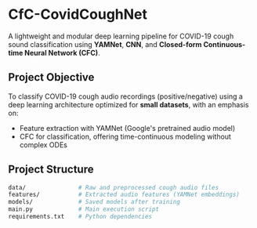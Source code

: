 # CfC-CovidCoughNet

A lightweight and modular deep learning pipeline for COVID-19 cough sound classification using **YAMNet**, **CNN**, and **Closed-form Continuous-time Neural Network (CFC)**.

## Project Objective

To classify COVID-19 cough audio recordings (positive/negative) using a deep learning architecture optimized for **small datasets**, with an emphasis on:
- Feature extraction with YAMNet (Google's pretrained audio model)
- CFC for classification, offering time-continuous modeling without complex ODEs

## Project Structure

```bash
data/               # Raw and preprocessed cough audio files
features/           # Extracted audio features (YAMNet embeddings)
models/             # Saved models after training
main.py             # Main execution script
requirements.txt    # Python dependencies
